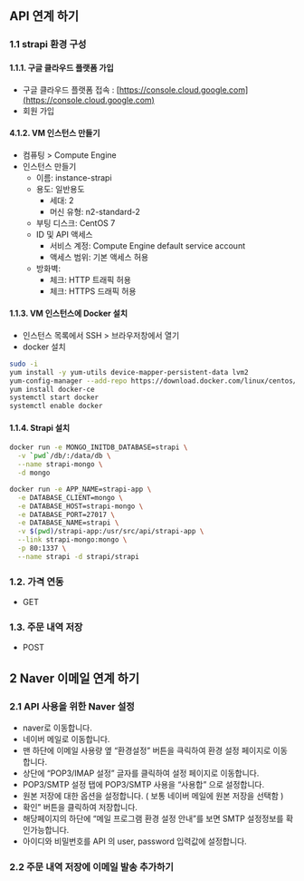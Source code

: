 ## API 연계 하기
### 1.1 strapi 환경 구성
#### 1.1.1. 구글 클라우드 플랫폼 가입
- 구글 클라우드 플랫폼 접속 : [https://console.cloud.google.com](https://console.cloud.google.com)
- 회원 가입

#### 4.1.2. VM 인스턴스 만들기
- 컴퓨팅 > Compute Engine
- 인스턴스 만들기
   - 이름: instance-strapi
   - 용도: 일반용도
     - 세대: 2
     - 머신 유형: n2-standard-2
   - 부팅 디스크: CentOS 7
   - ID 및 API 액세스
     - 서비스 계정: Compute Engine default service account
     - 액세스 범위: 기본 액세스 허용
   - 방화벽:
     - 체크: HTTP 트래픽 허용
     - 체크: HTTPS 드래픽 허용

#### 1.1.3. VM 인스턴스에 Docker 설치
- 인스턴스 목록에서 SSH > 브라우저창에서 열기
- docker 설치
```bash
sudo -i
yum install -y yum-utils device-mapper-persistent-data lvm2
yum-config-manager --add-repo https://download.docker.com/linux/centos/docker-ce.repo
yum install docker-ce
systemctl start docker
systemctl enable docker
```
#### 1.1.4. Strapi 설치
```bash
docker run -e MONGO_INITDB_DATABASE=strapi \
  -v `pwd`/db/:/data/db \
  --name strapi-mongo \
  -d mongo

docker run -e APP_NAME=strapi-app \
  -e DATABASE_CLIENT=mongo \
  -e DATABASE_HOST=strapi-mongo \
  -e DATABASE_PORT=27017 \
  -e DATABASE_NAME=strapi \
  -v $(pwd)/strapi-app:/usr/src/api/strapi-app \
  --link strapi-mongo:mongo \
  -p 80:1337 \
  --name strapi -d strapi/strapi
```

### 1.2. 가격 연동
- GET

### 1.3. 주문 내역 저장
- POST

## 2 Naver 이메일 연계 하기
### 2.1 API 사용을 위한 Naver 설정
- naver로 이동합니다.
- 네이버 메일로 이동합니다.
- 맨 하단에 이메일 사용량 옆 “환경설정” 버튼을 큭릭하여 환경 설정 페이지로 이동합니다.
- 상단에 “POP3/IMAP 설정” 글자를 클릭하여 설정 페이지로 이동합니다.
- POP3/SMTP 설정 탭에 POP3/SMTP 사용을 “사용합” 으로 설정합니다.
- 원본 저장에 대한 옵션을 설정합니다. ( 보통 네이버 메일에 원본 저장을 선택함 )
- 확인” 버튼을 클릭하여 저장합니다.
- 해당페이지의 하단에 “메일 프로그램 환경 설정 안내”를 보면 SMTP 설정정보를 확인가능합니다.
- 아이디와 비밀번호를 API 의 user, password 입력값에 설정합니다.

### 2.2 주문 내역 저장에 이메일 발송 추가하기


